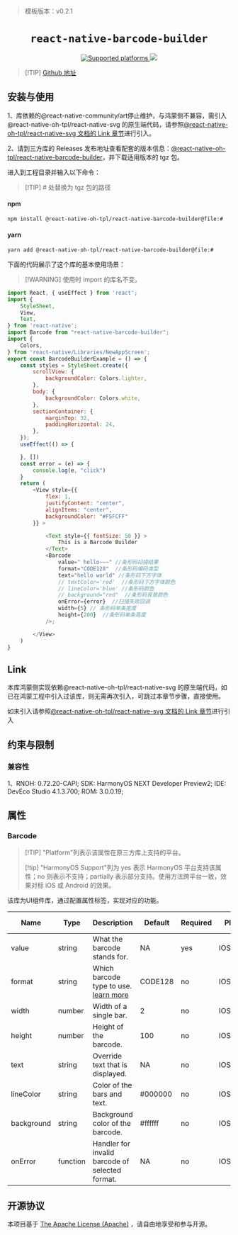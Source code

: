 > 模板版本：v0.2.1

<p align="center">
  <h1 align="center"> <code>react-native-barcode-builder</code> </h1>
</p>
<p align="center">
    <a href="https://github.com/wonsikin/react-native-barcode-builder">
        <img src="https://img.shields.io/badge/platforms-android%20|%20ios%20|%20harmony%20-lightgrey.svg" alt="Supported platforms" />
    </a>
    <a href="https://github.com/wonsikin/react-native-barcode-builder/blob/master/LICENSE">
        <img src="https://img.shields.io/badge/license-apache-green.svg" />
        <!-- <img src="https://img.shields.io/badge/license-Apache-blue.svg" alt="License" /> -->
    </a>
</p>





> [!TIP] [Github 地址](https://github.com/react-native-oh-library/react-native-barcode-builder)

## 安装与使用
1、库依赖的@react-native-community/art停止维护，与鸿蒙侧不兼容，需引入@react-native-oh-tpl/react-native-svg 的原生端代码，请参照[@react-native-oh-tpl/react-native-svg 文档的 Link 章节](/zh-cn/react-native-svg.md#link)进行引入。

2、请到三方库的 Releases 发布地址查看配套的版本信息：[@react-native-oh-tpl/react-native-barcode-builder](https://github.com/react-native-oh-library/react-native-barcode-builder/releases)，并下载适用版本的 tgz 包。

进入到工程目录并输入以下命令：

>[!TIP] # 处替换为 tgz 包的路径

<!-- tabs:start -->

#### **npm**

```bash
npm install @react-native-oh-tpl/react-native-barcode-builder@file:#
```

#### **yarn**

```bash
yarn add @react-native-oh-tpl/react-native-barcode-builder@file:#
```

<!-- tabs:end -->

下面的代码展示了这个库的基本使用场景：

>[!WARNING] 使用时 import 的库名不变。

```js
import React, { useEffect } from 'react';
import {
    StyleSheet,
    View,
    Text,
} from 'react-native';
import Barcode from "react-native-barcode-builder";
import {
    Colors,
} from 'react-native/Libraries/NewAppScreen';
export const BarcodeBuilderExample = () => {
    const styles = StyleSheet.create({
        scrollView: {
            backgroundColor: Colors.lighter,
        },
        body: {
            backgroundColor: Colors.white,
        },
        sectionContainer: {
            marginTop: 32,
            paddingHorizontal: 24,
        },
    });
    useEffect(() => {

    }, [])
    const error = (e) => {
        console.log(e, "click")
    }
    return (
        <View style={{
            flex: 1,
            justifyContent: "center",
            alignItems: "center",
            backgroundColor: "#F5FCFF"
        }} >

            <Text style={{ fontSize: 50 }} >
                This is a Barcode Builder
            </Text>
            <Barcode
                value=" hello~~~" //条形码扫描结果
                format="CODE128"  //条形码编码类型
                text="hello world" //条形码下方字体
                // textColor='red'  //条形码下方字体颜色
                // lineColor='blue' //条形码颜色
                // background="red"  //条形码背景颜色
                onError={error}  //扫描失败回调
                width={5} // 条形码单条宽度
                height={200}  //条形码单条高度
            />;

        </View>
    )
}

```

## Link

本库鸿蒙侧实现依赖@react-native-oh-tpl/react-native-svg 的原生端代码，如已在鸿蒙工程中引入过该库，则无需再次引入，可跳过本章节步骤，直接使用。

如未引入请参照[@react-native-oh-tpl/react-native-svg 文档的 Link 章节](/zh-cn/react-native-svg.md#link)进行引入





## 约束与限制

### 兼容性


1、RNOH: 0.72.20-CAPI; SDK: HarmonyOS NEXT Developer Preview2; IDE: DevEco Studio 4.1.3.700; ROM: 3.0.0.19;


## 属性
### Barcode 
> [!TIP] "Platform"列表示该属性在原三方库上支持的平台。
> 
> [!tip] "HarmonyOS Support"列为 yes 表示 HarmonyOS 平台支持该属性；no 则表示不支持；partially 表示部分支持。使用方法跨平台一致，效果对标 iOS 或 Android 的效果。

该库为UI组件库，通过配置属性标签，实现对应的功能。

| Name        |  Type       |Description                                                  | Default |Required |Platform      | HarmonyOS Support |
| ----------- | -------------------------------------------------- | ------------ | ----------------- |-----------------|------- |-----|
| value        |string|What the barcode stands for. | NA |yes      |IOS/Android| yes               |
|format     |string | Which barcode type to use.     [learn more](https://github.com/lindell/JsBarcode#supported-barcodes)                                       | CODE128   | no |IOS/Android     | yes               |
| width   |number| Width of a single bar.       | 2|no | IOS/Android|yes               |
| height |number|Height of the barcode. | 100   |no   | IOS/Android     | yes               |
| text        |string| Override text that is displayed.           | NA |no    | IOS/Android   | yes               |
| lineColor        |string| Color of the bars and text.          |  #000000  |no   |IOS/Android    | yes               |
|background       |string| Background color of the barcode.        |     #ffffff  |no   | IOS/Android|yes               |
|onError      |function| Handler for invalid barcode of selected format.       |     NA  |no   |IOS/Android| yes               |


## 开源协议

本项目基于 [The Apache License (Apache)](https://github.com/wonsikin/react-native-barcode-builder/blob/master/LICENSE) ，请自由地享受和参与开源。

